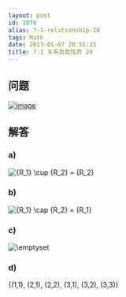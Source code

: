 ```yaml
---
layout: post
id: 1870
alias: 7-1-relationship-28
tags: Math
date: 2013-01-07 20:55:15
title: 7.1 关系及其性质 28
---
```


## 问题

[![image](http://freewind.me/wp-content/uploads/2013/01/image133.png "image")](http://freewind.me/wp-content/uploads/2013/01/image133.png)

## 解答

### a)

![{R_1} \cup {R_2} = {R_2}](http://chart.apis.google.com/chart?cht=tx&chs=1x0&chf=bg,s,FFFFFF00&chco=000000&chl=%7BR_1%7D%20%5Ccup%20%7BR_2%7D%20%3D%20%7BR_2%7D)

### b)

![{R_1} \cap {R_2} = {R_1}](http://chart.apis.google.com/chart?cht=tx&chs=1x0&chf=bg,s,FFFFFF00&chco=000000&chl=%7BR_1%7D%20%5Ccap%20%7BR_2%7D%20%3D%20%7BR_1%7D)

### c)

![\emptyset ](http://chart.apis.google.com/chart?cht=tx&chs=1x0&chf=bg,s,FFFFFF00&chco=000000&chl=%5Cemptyset%20)

### d)

{(1,1), (2,1), (2,2), (3,1), (3,2), (3,3)}
